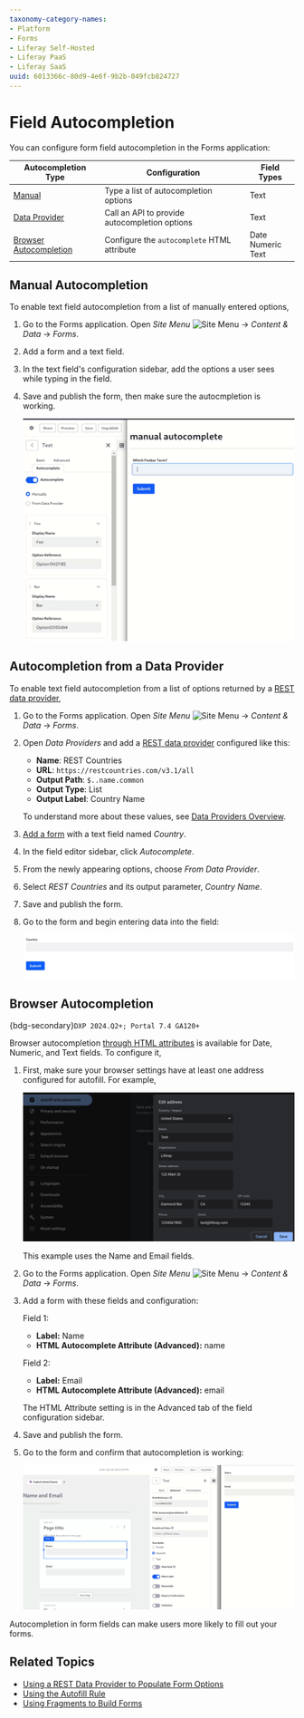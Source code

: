 ```yaml
---
taxonomy-category-names:
- Platform
- Forms
- Liferay Self-Hosted
- Liferay PaaS
- Liferay SaaS
uuid: 6013366c-80d9-4e6f-9b2b-049fcb824727
---
```

# Field Autocompletion

You can configure form field autocompletion in the Forms application:

| Autocompletion Type                                   | Configuration                                 | Field Types                 |
|-------------------------------------------------------|-----------------------------------------------|-----------------------------|
| [Manual](#manual-autocompletion)                      | Type a list of autocompletion options         | Text                        |
| [Data Provider](#autocompletion-from-a-data-provider) | Call an API to provide autocompletion options | Text                        |
| [Browser Autocompletion](#browser-autocompletion)     | Configure the `autocomplete` HTML attribute   | Date<br />Numeric<br />Text |

## Manual Autocompletion

To enable text field autocompletion from a list of manually entered options, 

1. Go to the Forms application. Open *Site Menu* ![Site Menu](../../../images/icon-menu.png) &rarr; *Content & Data* &rarr; *Forms*.

1. Add a form and a text field.

1. In the text field's configuration sidebar, add the options a user sees while typing in the field.

1. Save and publish the form, then make sure the autocmpletion is working.

   ![You can add autocomplete options manually.](./field-autocompletion/images/03.gif)

## Autocompletion from a Data Provider

To enable text field autocompletion from a list of options returned by a [REST data provider](../data-providers/using-the-rest-data-provider-to-populate-form-options.md), 

1. Go to the Forms application. Open *Site Menu* ![Site Menu](../../../images/icon-menu.png) &rarr; *Content & Data* &rarr; *Forms*.

1. Open *Data Providers* and add a [REST data provider](../data-providers/using-the-rest-data-provider-to-populate-form-options.md) configured like this:

   * **Name**: REST Countries
   * **URL**: `https://restcountries.com/v3.1/all`
   * **Output Path**: `$..name.common`
   * **Output Type**: List
   * **Output Label**: Country Name

   To understand more about these values, see [Data Providers Overview](../data-providers/data-providers-overview.md).

1. [Add a form](./creating-forms.md) with a text field named *Country*.

1. In the field editor sidebar, click *Autocomplete*.

1. From the newly appearing options, choose *From Data Provider*.

1. Select *REST Countries* and its output parameter, *Country Name*.

1. Save and publish the form.

1. Go to the form and begin entering data into the field:

   ![You can autocomplete text fields with a data provider.](./field-autocompletion/images/04.gif)

## Browser Autocompletion

{bdg-secondary}`DXP 2024.Q2+; Portal 7.4 GA120+`

Browser autocompletion [through HTML attributes](https://html.spec.whatwg.org/multipage/form-control-infrastructure.html#autofill) is available for Date, Numeric, and Text fields. To configure it,

1. First, make sure your browser settings have at least one address configured for autofill. For example,

   ![Configure the autofill information for at least one address in your browser.](./field-autocompletion/images/01.png)

   This example uses the Name and Email fields.

1. Go to the Forms application. Open *Site Menu* ![Site Menu](../../../images/icon-menu.png) &rarr; *Content & Data* &rarr; *Forms*.

1. Add a form with these fields and configuration:

   Field 1:

      * **Label:** Name
      * **HTML Autocomplete Attribute (Advanced):** name

   Field 2:

      * **Label:** Email
      * **HTML Autocomplete Attribute (Advanced):** email

   The HTML Attribute setting is in the Advanced tab of the field configuration sidebar.

1. Save and publish the form.

1. Go to the form and confirm that autocompletion is working:

   ![You can autocomplete form fields with the HTMl autocomplete attribute.](./field-autocompletion/images/02.gif)

Autocompletion in form fields can make users more likely to fill out your forms.

## Related Topics

* [Using a REST Data Provider to Populate Form Options](../data-providers/using-the-rest-data-provider-to-populate-form-options.md) 
* [Using the Autofill Rule](../form-rules/using-the-autofill-rule.md)
* [Using Fragments to Build Forms](../../../liferay-development/objects/using-fragments-to-build-forms.md)
